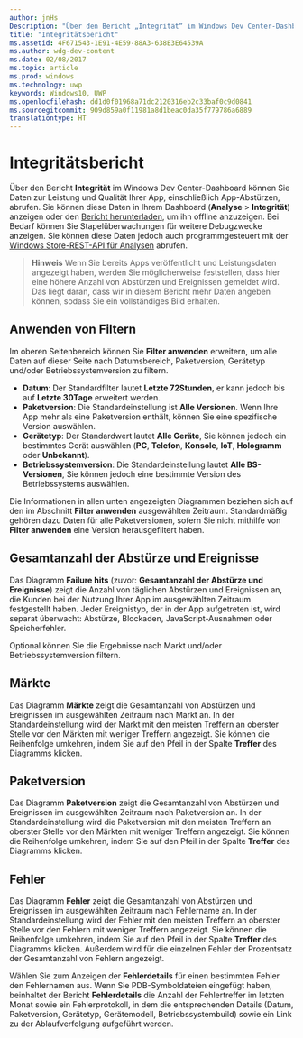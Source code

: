 ```yaml
---
author: jnHs
Description: "Über den Bericht „Integrität“ im Windows Dev Center-Dashboard können Sie Daten zur Leistung und Qualität Ihrer App einschließlich App-Abstürzen abrufen."
title: "Integritätsbericht"
ms.assetid: 4F671543-1E91-4E59-88A3-638E3E64539A
ms.author: wdg-dev-content
ms.date: 02/08/2017
ms.topic: article
ms.prod: windows
ms.technology: uwp
keywords: Windows10, UWP
ms.openlocfilehash: dd1d0f01968a71dc2120316eb2c33baf0c9d0841
ms.sourcegitcommit: 909d859a0f11981a8d1beac0da35f779786a6889
translationtype: HT
---
```

# <a name="health-report"></a>Integritätsbericht


Über den Bericht **Integrität** im Windows Dev Center-Dashboard können Sie Daten zur Leistung und Qualität Ihrer App, einschließlich App-Abstürzen, abrufen. Sie können diese Daten in Ihrem Dashboard (**Analyse** > **Integrität**) anzeigen oder den [Bericht herunterladen](download-analytic-reports.md), um ihn offline anzuzeigen. Bei Bedarf können Sie Stapelüberwachungen für weitere Debugzwecke anzeigen. Sie können diese Daten jedoch auch programmgesteuert mit der [Windows Store-REST-API für Analysen](../monetize/access-analytics-data-using-windows-store-services.md) abrufen.


> **Hinweis**  Wenn Sie bereits Apps veröffentlicht und Leistungsdaten angezeigt haben, werden Sie möglicherweise feststellen, dass hier eine höhere Anzahl von Abstürzen und Ereignissen gemeldet wird. Das liegt daran, dass wir in diesem Bericht mehr Daten angeben können, sodass Sie ein vollständiges Bild erhalten.

## <a name="apply-filters"></a>Anwenden von Filtern


Im oberen Seitenbereich können Sie **Filter anwenden** erweitern, um alle Daten auf dieser Seite nach Datumsbereich, Paketversion, Gerätetyp und/oder Betriebssystemversion zu filtern.

-   **Datum**: Der Standardfilter lautet **Letzte 72Stunden**, er kann jedoch bis auf **Letzte 30Tage** erweitert werden.
-   **Paketversion**: Die Standardeinstellung ist **Alle Versionen**. Wenn Ihre App mehr als eine Paketversion enthält, können Sie eine spezifische Version auswählen.
-   **Gerätetyp**: Der Standardwert lautet **Alle Geräte**, Sie können jedoch ein bestimmtes Gerät auswählen (**PC**, **Telefon**, **Konsole**, **IoT**, **Hologramm** oder **Unbekannt**).
-   **Betriebssystemversion**: Die Standardeinstellung lautet **Alle BS-Versionen**, Sie können jedoch eine bestimmte Version des Betriebssystems auswählen.

Die Informationen in allen unten angezeigten Diagrammen beziehen sich auf den im Abschnitt **Filter anwenden** ausgewählten Zeitraum. Standardmäßig gehören dazu Daten für alle Paketversionen, sofern Sie nicht mithilfe von **Filter anwenden** eine Version herausgefiltert haben.

## <a name="total-crashes-and-events"></a>Gesamtanzahl der Abstürze und Ereignisse


Das Diagramm **Failure hits** (zuvor: **Gesamtanzahl der Abstürze und Ereignisse**) zeigt die Anzahl von täglichen Abstürzen und Ereignissen an, die Kunden bei der Nutzung Ihrer App im ausgewählten Zeitraum festgestellt haben. Jeder Ereignistyp, der in der App aufgetreten ist, wird separat überwacht: Abstürze, Blockaden, JavaScript-Ausnahmen oder Speicherfehler.

Optional können Sie die Ergebnisse nach Markt und/oder Betriebssystemversion filtern.

## <a name="markets"></a>Märkte


Das Diagramm **Märkte** zeigt die Gesamtanzahl von Abstürzen und Ereignissen im ausgewählten Zeitraum nach Markt an. In der Standardeinstellung wird der Markt mit den meisten Treffern an oberster Stelle vor den Märkten mit weniger Treffern angezeigt. Sie können die Reihenfolge umkehren, indem Sie auf den Pfeil in der Spalte **Treffer** des Diagramms klicken.

## <a name="package-version"></a>Paketversion


Das Diagramm **Paketversion** zeigt die Gesamtanzahl von Abstürzen und Ereignissen im ausgewählten Zeitraum nach Paketversion an. In der Standardeinstellung wird die Paketversion mit den meisten Treffern an oberster Stelle vor den Märkten mit weniger Treffern angezeigt. Sie können die Reihenfolge umkehren, indem Sie auf den Pfeil in der Spalte **Treffer** des Diagramms klicken.

## <a name="failures"></a>Fehler


Das Diagramm **Fehler** zeigt die Gesamtanzahl von Abstürzen und Ereignissen im ausgewählten Zeitraum nach Fehlername an. In der Standardeinstellung wird der Fehler mit den meisten Treffern an oberster Stelle vor den Fehlern mit weniger Treffern angezeigt. Sie können die Reihenfolge umkehren, indem Sie auf den Pfeil in der Spalte **Treffer** des Diagramms klicken. Außerdem wird für die einzelnen Fehler der Prozentsatz der Gesamtanzahl von Fehlern angezeigt.

Wählen Sie zum Anzeigen der **Fehlerdetails** für einen bestimmten Fehler den Fehlernamen aus. Wenn Sie PDB-Symboldateien eingefügt haben, beinhaltet der Bericht **Fehlerdetails** die Anzahl der Fehlertreffer im letzten Monat sowie ein Fehlerprotokoll, in dem die entsprechenden Details (Datum, Paketversion, Gerätetyp, Gerätemodell, Betriebssystembuild) sowie ein Link zu der Ablaufverfolgung aufgeführt werden.

 

 
